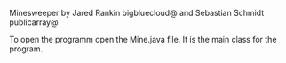 Minesweeper by Jared Rankin bigbluecloud@ and Sebastian Schmidt publicarray@

To open the programm open the Mine.java file. It is the main class for the program.
